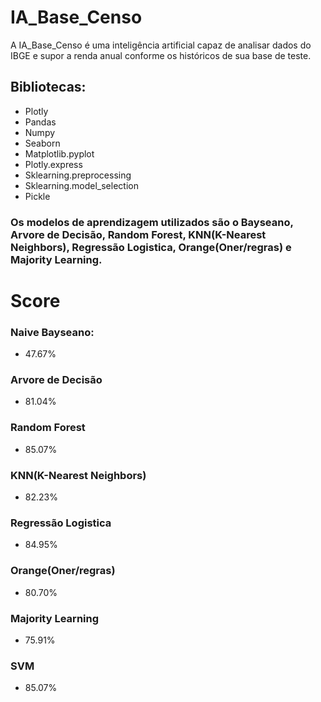 # IA_Base_Censo
A IA_Base_Censo é uma inteligência artificial capaz de analisar dados do IBGE e supor a renda anual conforme os históricos de sua base de teste.

## Bibliotecas:
- Plotly
- Pandas
- Numpy
- Seaborn
- Matplotlib.pyplot
- Plotly.express
- Sklearning.preprocessing
- Sklearning.model_selection
- Pickle

### Os modelos de aprendizagem utilizados são o Bayseano, Arvore de Decisão, Random Forest, KNN(K-Nearest Neighbors), Regressão Logistica, Orange(Oner/regras) e Majority Learning.

# Score
### Naive Bayseano:
- 47.67%
### Arvore de Decisão
- 81.04%
### Random Forest
- 85.07%
### KNN(K-Nearest Neighbors)
- 82.23%
### Regressão Logistica
- 84.95%
### Orange(Oner/regras)
- 80.70%
### Majority Learning
- 75.91%
### SVM
- 85.07%
